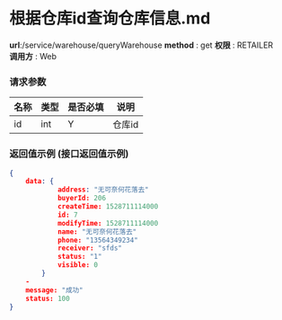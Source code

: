 根据仓库id查询仓库信息.md
=======================================================

**url**:/service/warehouse/queryWarehouse
**method** : get 
**权限** : RETAILER  
**调用方** : Web

### 请求参数
|    名称   | 类型 | 是否必填 |           说明           |
|-----------|------|----------|--------------------------|
| id      | int  | Y     | 仓库id                  |



### 返回值示例 (接口返回值示例)

```json
{
    data: {
            address: "无可奈何花落去"
            buyerId: 206
            createTime: 1528711114000
            id: 7
            modifyTime: 1528711114000
            name: "无可奈何花落去"
            phone: "13564349234"
            receiver: "sfds"
            status: "1"
            visible: 0
        }
    -
    message: "成功"
    status: 100
}